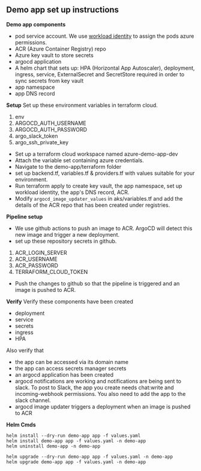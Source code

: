 ## Demo app set up instructions

**Demo app components**
 - pod service account. We use [workload identity](https://surajblog.medium.com/workload-identity-in-aks-with-terraform-9d6866b2bfa2) to assign the pods azure permissions.
 - ACR (Azure Container Registry) repo
 - Azure key vault to store secrets
 - argocd application
 - A helm chart that sets up: HPA (Horizontal App Autoscaler), deployment, ingress, service, ExternalSecret and SecretStore required in order to sync secrets from key vault
 - app namespace
 - app DNS record


**Setup**
Set up these environment variables in terraform cloud.
1. env
2. ARGOCD_AUTH_USERNAME 
3. ARGOCD_AUTH_PASSWORD
4. argo_slack_token
5. argo_ssh_private_key

 - Set up a terraform cloud workspace named azure-demo-app-dev 
 - Attach the variable set containing azure credentials.
 - Navigate to the demo-app/terraform folder
 - set up backend.tf, variables.tf & providers.tf with values suitable for your environment.
 - Run terraform apply to create key vault, the app namespace, set up workload identity, the app's DNS record, ACR.
 - Modify `argocd_image_updater_values` in aks/variables.tf and add the details of the ACR repo that has been created under registries.


**Pipeline setup**
- We use github actions to push an image to ACR. ArgoCD will detect this new image and trigger a new deployment.
- set up these repository secrets in github.

1. ACR_LOGIN_SERVER
2. ACR_USERNAME
3. ACR_PASSWORD
4. TERRAFORM_CLOUD_TOKEN

- Push the changes to github so that the pipeline is triggered and an image is pushed to ACR.

**Verify**
Verify these components have been created

- deployment
- service
- secrets
- ingress
- HPA

Also verify that
- the app can be accessed via its domain name
- the app can access secrets manager secrets
- an argocd application has been created
-  argocd notifications are working and notifications are being sent to slack. To post to Slack, the app you create needs chat:write and incoming-webhook permissions. You also need to add the app to the slack channel.
-  argocd image updater triggers a deployment when an image is pushed to ACR

**Helm Cmds**

    helm install --dry-run demo-app app -f values.yaml
    helm install demo-app app -f values.yaml -n demo-app
    helm uninstall demo-app -n demo-app
    
    helm upgrade --dry-run demo-app app -f values.yaml -n demo-app
    helm upgrade demo-app app -f values.yaml -n demo-app
